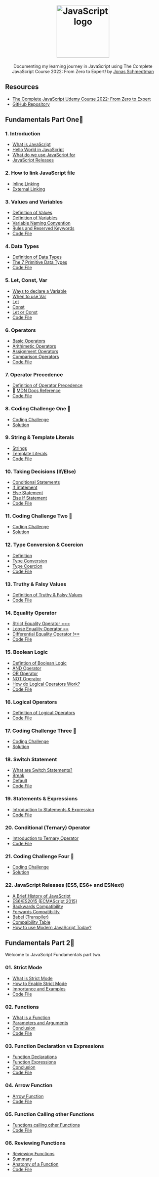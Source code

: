 <h1 align="center">
 <img src="https://user-images.githubusercontent.com/62628408/167905373-02d9fa6c-e4a0-4023-9e51-6c8bcf98a085.png" width="170px" alt="JavaScript logo">
</h1>

<p align="center">Documenting my learning journey in JavaScript using The Complete JavaScript Course 2022: From Zero to Expert! by <a href="https://github.com/jonasschmedtmann">Jonas Schmedtman</a></p>

## Resources

- <a href="https://www.udemy.com/course/the-complete-javascript-course/">The Complete JavaScript Udemy Course 2022: From Zero to Expert</a>
- <a href="https://github.com/jonasschmedtmann/complete-javascript-course">GitHub Repository</a>

## Fundamentals Part One🔸

### 1. Introduction

- [What is JavaScript](https://github.com/Evavic44/Learn-JavaScript/tree/main/01-Fundamentals-Part-1/00_introduction#what-is-javascript)
- [Hello World in JavaScript](https://github.com/Evavic44/Learn-JavaScript/blob/main/01-Fundamentals-Part-1/01_hello_world/Hello_world.js)
- [What do we use JavaScript for](https://github.com/Evavic44/Learn-JavaScript/tree/main/01-Fundamentals-Part-1/01_hello_world#what-do-we-use-javascript-for)
- [JavaScript Releases](https://github.com/Evavic44/Learn-JavaScript/tree/main/01-Fundamentals-Part-1/01_hello_world#javascript-releases)

### 2. How to link JavaScript file

- [Inline Linking](https://github.com/Evavic44/Learn-JavaScript/tree/main/01-Fundamentals-Part-1/02_javascript_linking#inline-linking)
- [External Linking](https://github.com/Evavic44/Learn-JavaScript/tree/main/01-Fundamentals-Part-1/02_javascript_linking#external-linking)

### 3. Values and Variables

- [Definition of Values](https://github.com/Evavic44/Learn-JavaScript/tree/main/01-Fundamentals-Part-1/03_values_variables#values-and-variables)
- [Definition of Variables](https://github.com/Evavic44/Learn-JavaScript/tree/main/01-Fundamentals-Part-1/03_values_variables#what-is-a-variable)
- [Variable Naming Convention](https://github.com/Evavic44/Learn-JavaScript/tree/main/01-Fundamentals-Part-1/03_values_variables#variable-naming-conventions)
- [Rules and Reserved Keywords](https://github.com/Evavic44/Learn-JavaScript/tree/main/01-Fundamentals-Part-1/03_values_variables#rules-in-naming-variables)
- [Code File](https://github.com/Evavic44/Learn-JavaScript/blob/main/01-Fundamentals-Part-1/03_values_variables/script.js)

### 4. Data Types

- [Definition of Data Types](https://github.com/Evavic44/Learn-JavaScript/tree/main/01-Fundamentals-Part-1/04_data_types#data-types)
- [The 7 Primitive Data Types](https://github.com/Evavic44/Learn-JavaScript/tree/main/01-Fundamentals-Part-1/04_data_types#the-7-primitive-data-types)
- [Code File](https://github.com/Evavic44/Learn-JavaScript/blob/main/01-Fundamentals-Part-1/04_data_types/script.js)

### 5. Let, Const, Var

- [Ways to declare a Variable](https://github.com/Evavic44/Learn-JavaScript/tree/main/01-Fundamentals-Part-1/05_let_const_var#9-let-const-var)
- [When to use Var](https://github.com/Evavic44/Learn-JavaScript/tree/main/01-Fundamentals-Part-1/05_let_const_var#when-to-use-javascript-var)
- [Let](https://github.com/Evavic44/Learn-JavaScript/tree/main/01-Fundamentals-Part-1/05_let_const_var#let)
- [Const](https://github.com/Evavic44/Learn-JavaScript/tree/main/01-Fundamentals-Part-1/05_let_const_var#const)
- [Let or Const](https://github.com/Evavic44/Learn-JavaScript/tree/main/01-Fundamentals-Part-1/05_let_const_var#let-or-const)
- [Code File](https://github.com/Evavic44/Learn-JavaScript/blob/main/01-Fundamentals-Part-1/05_let_const_var/script.js)

### 6. Operators

- [Basic Operators](https://github.com/Evavic44/Learn-JavaScript/tree/main/01-Fundamentals-Part-1/06_basic_operators#10-basic-operators)
- [Arithimetic Operators](https://github.com/Evavic44/Learn-JavaScript/tree/main/01-Fundamentals-Part-1/06_basic_operators#arithimetic-operators)
- [Assignment Operators](https://github.com/Evavic44/Learn-JavaScript/tree/main/01-Fundamentals-Part-1/06_basic_operators#assignment-operator)
- [Comparison Operators](https://github.com/Evavic44/Learn-JavaScript/tree/main/01-Fundamentals-Part-1/06_basic_operators#comparison-operators)
- [Code File](https://github.com/Evavic44/Learn-JavaScript/blob/main/01-Fundamentals-Part-1/06_basic_operators/script.js)

### 7. Operator Precedence

- [Definition of Operator Precedence](https://github.com/Evavic44/Learn-JavaScript/tree/main/01-Fundamentals-Part-1/07_operator_precedence#11-operator-precedence)
- 🔗 [MDN Docs Reference](https://developer.mozilla.org/en-US/docs/Web/JavaScript/Reference/Operators/Operator_Precedence#table)
- [Code File](https://github.com/Evavic44/Learn-JavaScript/blob/main/01-Fundamentals-Part-1/07_operator_precedence/script.js)

### 8. Coding Challenge One 🎉

- [Coding Challenge](https://github.com/Evavic44/Learn-JavaScript/tree/main/01-Fundamentals-Part-1/08_coding_challenge_1#-coding-challenge-1)
- [Solution](https://github.com/Evavic44/Learn-JavaScript/tree/main/01-Fundamentals-Part-1/08_coding_challenge_1#-solution)

### 9. String & Template Literals

- [Strings](https://github.com/Evavic44/Learn-JavaScript/tree/main/01-Fundamentals-Part-1/09_strings_template_literals#12-strings--template-literals)
- [Template Literals](https://github.com/Evavic44/Learn-JavaScript/tree/main/01-Fundamentals-Part-1/09_strings_template_literals#12-strings--template-literals)
- [Code File](https://github.com/Evavic44/Learn-JavaScript/blob/main/01-Fundamentals-Part-1/09_strings_template_literals/script.js)

### 10. Taking Decisions (If/Else)

- [Conditional Statements](https://github.com/Evavic44/Learn-JavaScript/tree/main/01-Fundamentals-Part-1/10_taking_decisions_if_else_statements#13-conditional-statements---if-else)
- [If Statement](https://github.com/Evavic44/Learn-JavaScript/tree/main/01-Fundamentals-Part-1/10_taking_decisions_if_else_statements#if-statement)
- [Else Statement](https://github.com/Evavic44/Learn-JavaScript/tree/main/01-Fundamentals-Part-1/10_taking_decisions_if_else_statements#else-statement)
- [Else If Statement]()
- [Code File](https://github.com/Evavic44/Learn-JavaScript/blob/main/01-Fundamentals-Part-1/10_taking_decisions_if_else_statements/script.js)

### 11. Coding Challenge Two 🎉

- [Coding Challenge](https://github.com/Evavic44/Learn-JavaScript/tree/main/01-Fundamentals-Part-1/11_coding_challenge_2#-coding-challenge-2)
- [Solution](https://github.com/Evavic44/Learn-JavaScript/tree/main/01-Fundamentals-Part-1/11_coding_challenge_2#solution)

### 12. Type Conversion & Coercion

- [Definition](https://github.com/Evavic44/Learn-JavaScript/tree/main/01-Fundamentals-Part-1/12_type_conversion_coercion#14-type-conversion-and-coercion)
- [Type Conversion](https://github.com/Evavic44/Learn-JavaScript/tree/main/01-Fundamentals-Part-1/12_type_conversion_coercion#type-conversion)
- [Type Coercion](https://github.com/Evavic44/Learn-JavaScript/tree/main/01-Fundamentals-Part-1/12_type_conversion_coercion#type-coercion)
- [Code File](https://github.com/Evavic44/Learn-JavaScript/blob/main/01-Fundamentals-Part-1/12_type_conversion_coercion/script.js)

### 13. Truthy & Falsy Values

- [Definition of Truthy & Falsy Values]()
- [Code File](https://github.com/Evavic44/Learn-JavaScript/blob/main/01-Fundamentals-Part-1/13_truthy_falsy_values/script.js)

### 14. Equality Operator

- [Strict Equality Operator ===](https://github.com/Evavic44/Learn-JavaScript/tree/main/01-Fundamentals-Part-1/14_equality_operators#15-equality-operators)
- [Loose Equality Operator ==](https://github.com/Evavic44/Learn-JavaScript/tree/main/01-Fundamentals-Part-1/14_equality_operators#15-equality-operators)
- [Differential Equality Operator !==](https://github.com/Evavic44/Learn-JavaScript/tree/main/01-Fundamentals-Part-1/14_equality_operators#different-operator)
- [Code File](https://github.com/Evavic44/Learn-JavaScript/blob/main/01-Fundamentals-Part-1/14_equality_operators/script.js)

### 15. Boolean Logic

- [Defintion of Boolean Logic](https://github.com/Evavic44/Learn-JavaScript/tree/main/01-Fundamentals-Part-1/15_boolean_logic#16-boolean-logic-and-or--not-operators)
- [AND Operator](https://github.com/Evavic44/Learn-JavaScript/tree/main/01-Fundamentals-Part-1/15_boolean_logic#and-operator)
- [OR Operator](https://github.com/Evavic44/Learn-JavaScript/tree/main/01-Fundamentals-Part-1/15_boolean_logic#or-operator)
- [NOT Operator](https://github.com/Evavic44/Learn-JavaScript/tree/main/01-Fundamentals-Part-1/15_boolean_logic#not-operator)
- [How do Logical Operators Work?](https://github.com/Evavic44/Learn-JavaScript/tree/main/01-Fundamentals-Part-1/15_boolean_logic#how-do-these-logical-operators-work)
- [Code File](https://github.com/Evavic44/Learn-JavaScript/blob/main/01-Fundamentals-Part-1/15_boolean_logic/script.js)

### 16. Logical Operators

- [Definition of Logical Operators](https://github.com/Evavic44/Learn-JavaScript/tree/main/01-Fundamentals-Part-1/16_logical_operators#17-logical-operators)
- [Code File](https://github.com/Evavic44/Learn-JavaScript/blob/main/01-Fundamentals-Part-1/16_logical_operators/script.js)

### 17. Coding Challenge Three 🎉

- [Coding Challenge](https://github.com/Evavic44/Learn-JavaScript/tree/main/01-Fundamentals-Part-1/17_coding_challenge_3#-coding-challenge-3)
- [Solution](https://github.com/Evavic44/Learn-JavaScript/tree/main/01-Fundamentals-Part-1/17_coding_challenge_3#-solution)

### 18. Switch Statement

- [What are Switch Statements?](https://github.com/Evavic44/Learn-JavaScript/tree/main/01-Fundamentals-Part-1/18_switch_statement#18-switch-statement)
- [Break](https://github.com/Evavic44/Learn-JavaScript/tree/main/01-Fundamentals-Part-1/18_switch_statement#break)
- [Default](https://github.com/Evavic44/Learn-JavaScript/tree/main/01-Fundamentals-Part-1/18_switch_statement#default)
- [Code File](https://github.com/Evavic44/Learn-JavaScript/blob/main/01-Fundamentals-Part-1/18_switch_statement/script.js)

### 19. Statements & Expressions

- [Introduction to Statements & Expression](https://github.com/Evavic44/Learn-JavaScript/tree/main/01-Fundamentals-Part-1/19_statements_expressions#19-statements--expressions)
- [Code File](https://github.com/Evavic44/Learn-JavaScript/blob/main/01-Fundamentals-Part-1/19_statements_expressions/script.js)

### 20. Conditional (Ternary) Operator

- [Introduction to Ternary Operator](https://github.com/Evavic44/Learn-JavaScript/tree/main/01-Fundamentals-Part-1/20_conditional_ternary_operator#20-conditional-ternary-operator)
- [Code File](https://github.com/Evavic44/Learn-JavaScript/blob/main/01-Fundamentals-Part-1/20_conditional_ternary_operator/script.js)

### 21. Coding Challenge Four 🎉

- [Coding Challenge](https://github.com/Evavic44/Learn-JavaScript/tree/main/01-Fundamentals-Part-1/21_coding_challenge_4#coding-challenge-4-)
- [Solution]()

### 22. JavaScript Releases (ES5, ES6+ and ESNext)

- [A Brief History of JavaScript]()
- [ES6/ES2015 (ECMAScript 2015)]()
- [Backwards Compatibility]()
- [Forwards Compatibility]()
- [Babel (Transpiler)]()
- [Compaibility Table]()
- [How to use Modern JavaScript Today?]()

## Fundamentals Part 2🔸

Welcome to JavaScript Fundamentals part two.

### 01. Strict Mode

- [What is Strict Mode](https://github.com/Evavic44/Learn-JavaScript/tree/main/02-Fundamentals-Part-2/00_strict_mode#what-is-strict-mode)
- [How to Enable Strict Mode](https://github.com/Evavic44/Learn-JavaScript/tree/main/02-Fundamentals-Part-2/00_strict_mode#how-to-enable-strict-mode)
- [Importance and Examples](https://github.com/Evavic44/Learn-JavaScript/tree/main/02-Fundamentals-Part-2/00_strict_mode#importance-and-examples)
- [Code File](https://github.com/Evavic44/Learn-JavaScript/tree/main/02-Fundamentals-Part-2/00_strict_mode/script.js)

### 02. Functions

- [What is a Function](https://github.com/Evavic44/Learn-JavaScript/tree/main/02-Fundamentals-Part-2/01_functions#what-is-a-function)
- [Parameters and Arguments](https://github.com/Evavic44/Learn-JavaScript/tree/main/02-Fundamentals-Part-2/01_functions#parameters-and-arguments)
- [Conclusion](https://github.com/Evavic44/Learn-JavaScript/tree/main/02-Fundamentals-Part-2/01_functions#conclusion)
- [Code File](https://github.com/Evavic44/Learn-JavaScript/tree/main/02-Fundamentals-Part-2/01_functions/script.js)

### 03. Function Declaration vs Expressions

- [Function Declarations](https://github.com/Evavic44/Learn-JavaScript/tree/main/02-Fundamentals-Part-2/02_functions_declarations_expressions#function-declaration)
- [Function Expressions](https://github.com/Evavic44/Learn-JavaScript/tree/main/02-Fundamentals-Part-2/02_functions_declarations_expressions#function-expression)
- [Conclusion](https://github.com/Evavic44/Learn-JavaScript/tree/main/02-Fundamentals-Part-2/02_functions_declarations_expressions#conclusion)
- [Code File](https://github.com/Evavic44/Learn-JavaScript/tree/main/02-Fundamentals-Part-2/02_functions_declarations_expressions/script.js)

### 04. Arrow Function

- [Arrow Function](https://github.com/Evavic44/Learn-JavaScript/tree/main/02-Fundamentals-Part-2/03_arrow_function#arrow-function)
- [Code File](https://github.com/Evavic44/Learn-JavaScript/tree/main/02-Fundamentals-Part-2/03_arrow_function/script.js)

### 05. Function Calling other Functions
- [Functions calling other Functions](https://github.com/Evavic44/Learn-JavaScript/tree/main/02-Fundamentals-Part-2/04_functions_calling_other_functions#reviewing-functions)
- [Code File](https://github.com/Evavic44/Learn-JavaScript/tree/main/02-Fundamentals-Part-2/04_functions_calling_other_functions/script.js)

### 06. Reviewing Functions
- [Reviewing Functions](https://github.com/Evavic44/Learn-JavaScript/tree/main/02-Fundamentals-Part-2/05_reviewing_functions#reviewing-functions)
- [Summary](https://github.com/Evavic44/Learn-JavaScript/tree/main/02-Fundamentals-Part-2/05_reviewing_functions#summary)
- [Anatomy of a Function](https://github.com/Evavic44/Learn-JavaScript/tree/main/02-Fundamentals-Part-2/05_reviewing_functions#anatomy-of-a-function)
- [Code File](https://github.com/Evavic44/Learn-JavaScript/tree/main/02-Fundamentals-Part-2/05_reviewing_functions/script.js)